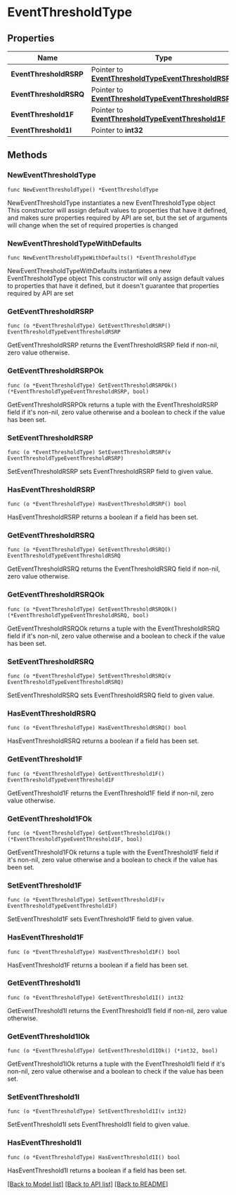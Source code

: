 # EventThresholdType

## Properties

Name | Type | Description | Notes
------------ | ------------- | ------------- | -------------
**EventThresholdRSRP** | Pointer to [**EventThresholdTypeEventThresholdRSRP**](EventThresholdTypeEventThresholdRSRP.md) |  | [optional] 
**EventThresholdRSRQ** | Pointer to [**EventThresholdTypeEventThresholdRSRQ**](EventThresholdTypeEventThresholdRSRQ.md) |  | [optional] 
**EventThreshold1F** | Pointer to [**EventThresholdTypeEventThreshold1F**](EventThresholdTypeEventThreshold1F.md) |  | [optional] 
**EventThreshold1I** | Pointer to **int32** |  | [optional] 

## Methods

### NewEventThresholdType

`func NewEventThresholdType() *EventThresholdType`

NewEventThresholdType instantiates a new EventThresholdType object
This constructor will assign default values to properties that have it defined,
and makes sure properties required by API are set, but the set of arguments
will change when the set of required properties is changed

### NewEventThresholdTypeWithDefaults

`func NewEventThresholdTypeWithDefaults() *EventThresholdType`

NewEventThresholdTypeWithDefaults instantiates a new EventThresholdType object
This constructor will only assign default values to properties that have it defined,
but it doesn't guarantee that properties required by API are set

### GetEventThresholdRSRP

`func (o *EventThresholdType) GetEventThresholdRSRP() EventThresholdTypeEventThresholdRSRP`

GetEventThresholdRSRP returns the EventThresholdRSRP field if non-nil, zero value otherwise.

### GetEventThresholdRSRPOk

`func (o *EventThresholdType) GetEventThresholdRSRPOk() (*EventThresholdTypeEventThresholdRSRP, bool)`

GetEventThresholdRSRPOk returns a tuple with the EventThresholdRSRP field if it's non-nil, zero value otherwise
and a boolean to check if the value has been set.

### SetEventThresholdRSRP

`func (o *EventThresholdType) SetEventThresholdRSRP(v EventThresholdTypeEventThresholdRSRP)`

SetEventThresholdRSRP sets EventThresholdRSRP field to given value.

### HasEventThresholdRSRP

`func (o *EventThresholdType) HasEventThresholdRSRP() bool`

HasEventThresholdRSRP returns a boolean if a field has been set.

### GetEventThresholdRSRQ

`func (o *EventThresholdType) GetEventThresholdRSRQ() EventThresholdTypeEventThresholdRSRQ`

GetEventThresholdRSRQ returns the EventThresholdRSRQ field if non-nil, zero value otherwise.

### GetEventThresholdRSRQOk

`func (o *EventThresholdType) GetEventThresholdRSRQOk() (*EventThresholdTypeEventThresholdRSRQ, bool)`

GetEventThresholdRSRQOk returns a tuple with the EventThresholdRSRQ field if it's non-nil, zero value otherwise
and a boolean to check if the value has been set.

### SetEventThresholdRSRQ

`func (o *EventThresholdType) SetEventThresholdRSRQ(v EventThresholdTypeEventThresholdRSRQ)`

SetEventThresholdRSRQ sets EventThresholdRSRQ field to given value.

### HasEventThresholdRSRQ

`func (o *EventThresholdType) HasEventThresholdRSRQ() bool`

HasEventThresholdRSRQ returns a boolean if a field has been set.

### GetEventThreshold1F

`func (o *EventThresholdType) GetEventThreshold1F() EventThresholdTypeEventThreshold1F`

GetEventThreshold1F returns the EventThreshold1F field if non-nil, zero value otherwise.

### GetEventThreshold1FOk

`func (o *EventThresholdType) GetEventThreshold1FOk() (*EventThresholdTypeEventThreshold1F, bool)`

GetEventThreshold1FOk returns a tuple with the EventThreshold1F field if it's non-nil, zero value otherwise
and a boolean to check if the value has been set.

### SetEventThreshold1F

`func (o *EventThresholdType) SetEventThreshold1F(v EventThresholdTypeEventThreshold1F)`

SetEventThreshold1F sets EventThreshold1F field to given value.

### HasEventThreshold1F

`func (o *EventThresholdType) HasEventThreshold1F() bool`

HasEventThreshold1F returns a boolean if a field has been set.

### GetEventThreshold1I

`func (o *EventThresholdType) GetEventThreshold1I() int32`

GetEventThreshold1I returns the EventThreshold1I field if non-nil, zero value otherwise.

### GetEventThreshold1IOk

`func (o *EventThresholdType) GetEventThreshold1IOk() (*int32, bool)`

GetEventThreshold1IOk returns a tuple with the EventThreshold1I field if it's non-nil, zero value otherwise
and a boolean to check if the value has been set.

### SetEventThreshold1I

`func (o *EventThresholdType) SetEventThreshold1I(v int32)`

SetEventThreshold1I sets EventThreshold1I field to given value.

### HasEventThreshold1I

`func (o *EventThresholdType) HasEventThreshold1I() bool`

HasEventThreshold1I returns a boolean if a field has been set.


[[Back to Model list]](../README.md#documentation-for-models) [[Back to API list]](../README.md#documentation-for-api-endpoints) [[Back to README]](../README.md)


